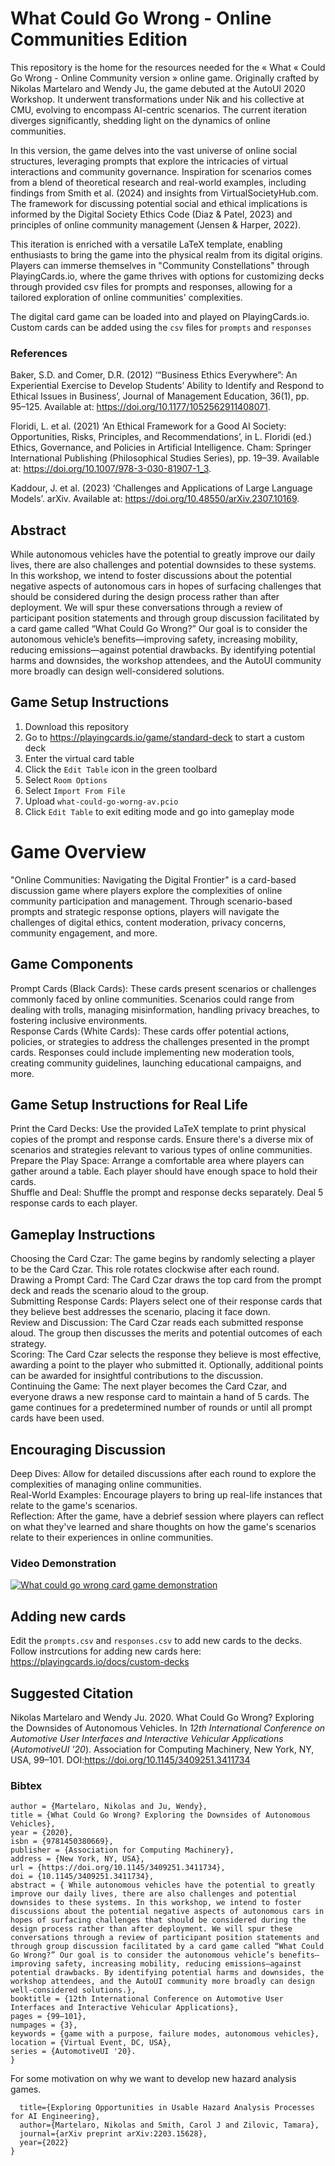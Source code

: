 # What Could Go Wrong - Online Communities Edition

This repository is the home for the resources needed for the « What « Could Go Wrong - Online Community version » online game. Originally crafted by Nikolas Martelaro and Wendy Ju, the game debuted at the AutoUI 2020 Workshop. It underwent transformations under Nik and his collective at CMU, evolving to encompass AI-centric scenarios. The current iteration diverges significantly, shedding light on the dynamics of online communities.

In this version, the game delves into the vast universe of online social structures, leveraging prompts that explore the intricacies of virtual interactions and community governance. Inspiration for scenarios comes from a blend of theoretical research and real-world examples, including findings from Smith et al. (2024) and insights from VirtualSocietyHub.com. The framework for discussing potential social and ethical implications is informed by the Digital Society Ethics Code (Diaz & Patel, 2023) and principles of online community management (Jensen & Harper, 2022).

This iteration is enriched with a versatile LaTeX template, enabling enthusiasts to bring the game into the physical realm from its digital origins. Players can immerse themselves in "Community Constellations" through PlayingCards.io, where the game thrives with options for customizing decks through provided csv files for prompts and responses, allowing for a tailored exploration of online communities' complexities.

The digital card game can be loaded into and played on PlayingCards.io. Custom cards can be added using the `csv` files for `prompts` and `responses`

### References
Baker, S.D. and Comer, D.R. (2012) ‘“Business Ethics Everywhere”: An Experiential Exercise to Develop Students’ Ability to Identify and Respond to Ethical Issues in Business’, Journal of Management Education, 36(1), pp. 95–125. Available at: https://doi.org/10.1177/1052562911408071.

Floridi, L. et al. (2021) ‘An Ethical Framework for a Good AI Society: Opportunities, Risks, Principles, and Recommendations’, in L. Floridi (ed.) Ethics, Governance, and Policies in Artificial Intelligence. Cham: Springer International Publishing (Philosophical Studies Series), pp. 19–39. Available at: https://doi.org/10.1007/978-3-030-81907-1_3.

Kaddour, J. et al. (2023) ‘Challenges and Applications of Large Language Models’. arXiv. Available at: https://doi.org/10.48550/arXiv.2307.10169.


## Abstract
While autonomous vehicles have the potential to greatly improve our daily lives, there are also challenges and potential downsides to these systems. In this workshop, we intend to foster discussions about the potential negative aspects of autonomous cars in hopes of surfacing challenges that should be considered during the design process rather than after deployment. We will spur these conversations through a review of participant position statements and through group discussion facilitated by a card game called “What Could Go Wrong?” Our goal is to consider the autonomous vehicle’s benefits—improving safety, increasing mobility, reducing emissions—against potential drawbacks. By identifying potential harms and downsides, the workshop attendees, and the AutoUI community more broadly can design well-considered solutions.

## Game Setup Instructions
1. Download this repository
2. Go to https://playingcards.io/game/standard-deck to start a custom deck
3. Enter the virtual card table
4. Click the `Edit Table` icon in the green toolbard
5. Select `Room Options`
6. Select  `Import From File`
7. Upload `what-could-go-worng-av.pcio`
8. Click `Edit Table` to exit editing mode and go into gameplay mode

# Game Overview  
"Online Communities: Navigating the Digital Frontier" is a card-based discussion game where players explore the complexities of online community participation and management. Through scenario-based prompts and strategic response options, players will navigate the challenges of digital ethics, content moderation, privacy concerns, community engagement, and more.  

## Game Components  
Prompt Cards (Black Cards): These cards present scenarios or challenges commonly faced by online communities. Scenarios could range from dealing with trolls, managing misinformation, handling privacy breaches, to fostering inclusive environments.  
Response Cards (White Cards): These cards offer potential actions, policies, or strategies to address the challenges presented in the prompt cards. Responses could include implementing new moderation tools, creating community guidelines, launching educational campaigns, and more.  

## Game Setup Instructions for Real Life  
Print the Card Decks: Use the provided LaTeX template to print physical copies of the prompt and response cards. Ensure there's a diverse mix of scenarios and strategies relevant to various types of online communities.  
Prepare the Play Space: Arrange a comfortable area where players can gather around a table. Each player should have enough space to hold their cards.  
Shuffle and Deal: Shuffle the prompt and response decks separately. Deal 5 response cards to each player.  

## Gameplay Instructions  
Choosing the Card Czar: The game begins by randomly selecting a player to be the Card Czar. This role rotates clockwise after each round.  
Drawing a Prompt Card: The Card Czar draws the top card from the prompt deck and reads the scenario aloud to the group.  
Submitting Response Cards: Players select one of their response cards that they believe best addresses the scenario, placing it face down.  
Review and Discussion: The Card Czar reads each submitted response aloud. The group then discusses the merits and potential outcomes of each strategy.  
Scoring: The Card Czar selects the response they believe is most effective, awarding a point to the player who submitted it. Optionally, additional points can be awarded for insightful contributions to the discussion.  
Continuing the Game: The next player becomes the Card Czar, and everyone draws a new response card to maintain a hand of 5 cards. The game continues for a predetermined number of rounds or until all prompt cards have been used.  

## Encouraging Discussion  
Deep Dives: Allow for detailed discussions after each round to explore the complexities of managing online communities.  
Real-World Examples: Encourage players to bring up real-life instances that relate to the game's scenarios.  
Reflection: After the game, have a debrief session where players can reflect on what they've learned and share thoughts on how the game's scenarios relate to their experiences in online communities.  

### Video Demonstration
[![What could go wrong card game demonstration](https://img.youtube.com/vi/DlqgWnhEqoc/0.jpg)](https://youtu.be/DlqgWnhEqoc)

## Adding new cards
Edit the `prompts.csv` and `responses.csv` to add new cards to the decks. Follow instrcutions for adding new cards here: https://playingcards.io/docs/custom-decks

## Suggested Citation
Nikolas Martelaro and Wendy Ju. 2020. What Could Go Wrong? Exploring the Downsides of Autonomous Vehicles. In *12th International Conference on Automotive User Interfaces and Interactive Vehicular Applications* (*AutomotiveUI '20*). Association for Computing Machinery, New York, NY, USA, 99–101. DOI:https://doi.org/10.1145/3409251.3411734

### Bibtex
```@inproceedings{10.1145/3409251.3411734,  
author = {Martelaro, Nikolas and Ju, Wendy},  
title = {What Could Go Wrong? Exploring the Downsides of Autonomous Vehicles},  
year = {2020},  
isbn = {9781450380669},  
publisher = {Association for Computing Machinery},  
address = {New York, NY, USA},  
url = {https://doi.org/10.1145/3409251.3411734},  
doi = {10.1145/3409251.3411734},  
abstract = { While autonomous vehicles have the potential to greatly improve our daily lives, there are also challenges and potential downsides to these systems. In this workshop, we intend to foster discussions about the potential negative aspects of autonomous cars in hopes of surfacing challenges that should be considered during the design process rather than after deployment. We will spur these conversations through a review of participant position statements and through group discussion facilitated by a card game called “What Could Go Wrong?” Our goal is to consider the autonomous vehicle’s benefits—improving safety, increasing mobility, reducing emissions—against potential drawbacks. By identifying potential harms and downsides, the workshop attendees, and the AutoUI community more broadly can design well-considered solutions.},  
booktitle = {12th International Conference on Automotive User Interfaces and Interactive Vehicular Applications},  
pages = {99–101},  
numpages = {3},  
keywords = {game with a purpose, failure modes, autonomous vehicles},  
location = {Virtual Event, DC, USA},  
series = {AutomotiveUI '20}. 
}
```

For some motivation on why we want to develop new hazard analysis games.

```@article{martelaro2022exploring,
  title={Exploring Opportunities in Usable Hazard Analysis Processes for AI Engineering},
  author={Martelaro, Nikolas and Smith, Carol J and Zilovic, Tamara},
  journal={arXiv preprint arXiv:2203.15628},
  year={2022}
}
```


